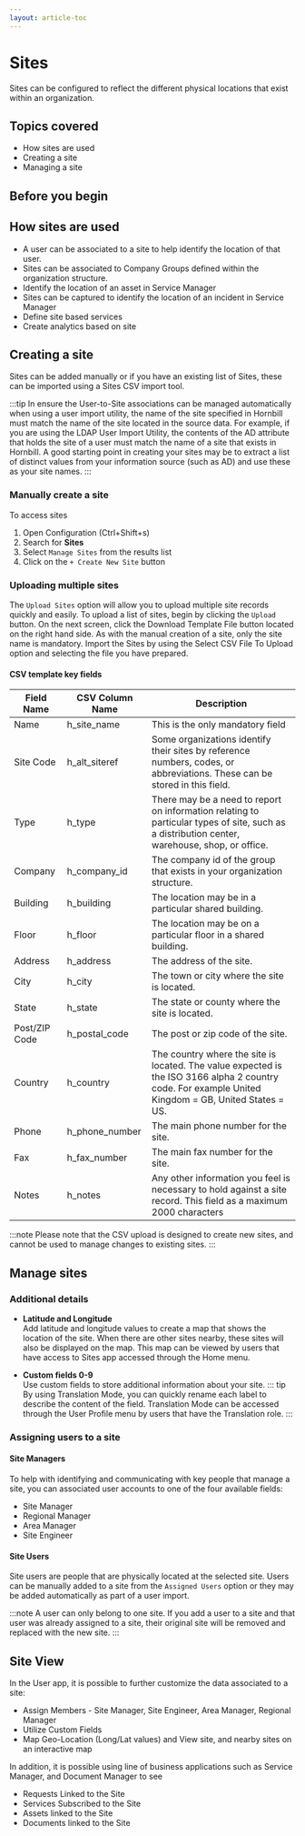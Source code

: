 ```yaml
---
layout: article-toc
---
```

# Sites
Sites can be configured to reflect the different physical locations that exist within an organization. 

## Topics covered
* How sites are used
* Creating a site
* Managing a site

## Before you begin

## How sites are used
* A user can be associated to a site to help identify the location of that user.
* Sites can be associated to Company Groups defined within the organization structure. 
* Identify the location of an asset in Service Manager
* Sites can be captured to identify the location of an incident in Service Manager
* Define site based services
* Create analytics based on site

## Creating a site
Sites can be added manually or if you have an existing list of Sites, these can be imported using a Sites CSV import tool.

:::tip
In ensure the User-to-Site associations can be managed automatically when using a user import utility, the name of the site specified in Hornbill must match the name of the site located in the source data. For example, if you are using the LDAP User Import Utility, the contents of the AD attribute that holds the site of a user must match the name of a site that exists in Hornbill. A good starting point in creating your sites may be to extract a list of distinct values from your information source (such as AD) and use these as your site names.
:::

### Manually create a site
To access sites 
1. Open Configuration (Ctrl+Shift+s)
1. Search for **Sites**
1. Select `Manage Sites` from the results list
1. Click on the `+ Create New Site` button

### Uploading multiple sites
The `Upload Sites` option will allow you to upload multiple site records quickly and easily. To upload a list of sites, begin by clicking the `Upload` button. On the next screen, click the Download Template File button located on the right hand side. As with the manual creation of a site, only the site name is mandatory. Import the Sites by using the Select CSV File To Upload option and selecting the file you have prepared.

#### CSV template key fields
|Field Name|CSV Column Name|Description|
|-|-|-|
|Name|h_site_name|This is the only mandatory field|
|Site Code|h_alt_siteref|Some organizations identify their sites by reference numbers, codes, or abbreviations. These can be stored in this field.|
|Type|h_type|There may be a need to report on information relating to particular types of site, such as a distribution center, warehouse, shop, or office.|
|Company|h_company_id|The company id of the group that exists in your organization structure.|
|Building|h_building|The location may be in a particular shared building.|
|Floor|h_floor|The location may be on a particular floor in a shared building.|
|Address|h_address|The address of the site.|
|City|h_city|The town or city where the site is located.|
|State|h_state|The state or county where the site is located.|
|Post/ZIP Code|h_postal_code|The post or zip code of the site.|
|Country|h_country|The country where the site is located. The value expected is the ISO 3166 alpha 2 country code. For example United Kingdom = GB, United States = US.|
|Phone|h_phone_number|The main phone number for the site.|
|Fax|h_fax_number|The main fax number for the site.|
|Notes|h_notes|Any other information you feel is necessary to hold against a site record. This field as a maximum 2000 characters|

:::note
Please note that the CSV upload is designed to create new sites, and cannot be used to manage changes to existing sites.
:::

## Manage sites

### Additional details
* **Latitude and Longitude**<br>Add latitude and longitude values to create a map that shows the location of the site. When there are other sites nearby, these sites will also be displayed on the map. This map can be viewed by users that have access to Sites app accessed through the Home menu.

* **Custom fields 0-9**<br>Use custom fields to store additional information about your site.
::: tip
 By using Translation Mode, you can quickly rename each label to describe the content of the field.  Translation Mode can be accessed through the User Profile menu by users that have the Translation role. 
:::

### Assigning users to a site

#### Site Managers
To help with identifying and communicating with key people that manage a site, you can associated user accounts to one of the four available fields:

* Site Manager
* Regional Manager
* Area Manager
* Site Engineer

#### Site Users
Site users are people that are physically located at the selected site.  Users can be manually added to a site from the `Assigned Users` option or they may be added automatically as part of a user import.

:::note
A user can only belong to one site.  If you add a user to a site and that user was already assigned to a site, their original site will be removed and replaced with the new site.
:::

## Site View
In the User app, it is possible to further customize the data associated to a site:

* Assign Members - Site Manager, Site Engineer, Area Manager, Regional Manager
* Utilize Custom Fields
* Map Geo-Location (Long/Lat values) and View site, and nearby sites on an interactive map

In addition, it is possible using line of business applications such as Service Manager, and Document Manager to see

* Requests Linked to the Site
* Services Subscribed to the Site
* Assets linked to the Site
* Documents linked to the Site